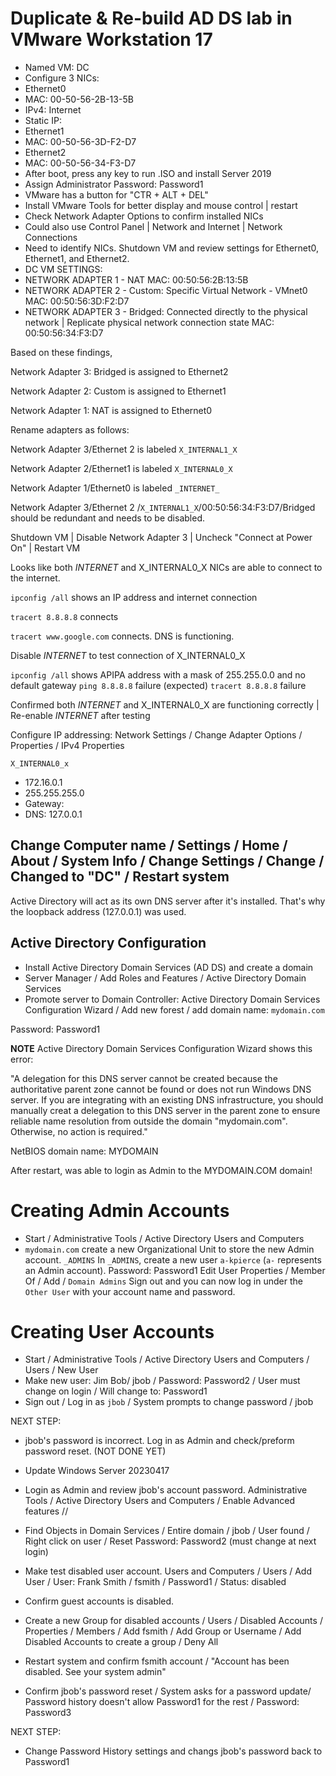 # Duplicate & Re-build AD DS lab in VMware Workstation 17 <br/>

 - Named VM: DC 
 - Configure 3 NICs: 
  - Ethernet0
   - MAC: 00-50-56-2B-13-5B
   - IPv4: Internet
   - Static IP: 
  - Ethernet1
   - MAC: 00-50-56-3D-F2-D7
  - Ethernet2
   - MAC: 00-50-56-34-F3-D7
 - After boot, press any key to run .ISO and install Server  2019
 - Assign Administrator Password: Password1
 - VMware has a button for "CTR + ALT + DEL"
 - Install VMware Tools for better display and mouse control | restart
 - Check Network Adapter Options to confirm installed NICs 
 - Could also use Control Panel | Network and Internet | Network Connections 
 - Need to identify NICs. Shutdown VM and review settings for Ethernet0, Ethernet1, and Ethernet2.
 - DC VM SETTINGS: 
  - NETWORK ADAPTER 1 - NAT
 MAC: 00:50:56:2B:13:5B
  - NETWORK ADAPTER 2 - Custom: Specific Virtual Network - VMnet0
 MAC: 00:50:56:3D:F2:D7
  - NETWORK ADAPTER 3 - Bridged: Connected directly to the physical network | Replicate physical network connection state
 MAC: 00:50:56:34:F3:D7
 
 Based on these findings, 
 
 Network Adapter 3: Bridged is assigned to Ethernet2
 
 Network Adapter 2: Custom is assigned to Ethernet1
 
 Network Adapter 1: NAT is assigned to Ethernet0 
 
 Rename adapters as follows:
 
 Network Adapter 3/Ethernet 2 is labeled  `X_INTERNAL1_X`
 
 Network Adapter 2/Ethernet1 is labeled `X_INTERNAL0_X`
 
 Network Adapter 1/Ethernet0 is labeled `_INTERNET_`
 
 
 Network Adapter 3/Ethernet 2 /`X_INTERNAL1_X`/00:50:56:34:F3:D7/Bridged should be redundant and needs to be disabled.
 
 Shutdown VM | Disable Network Adapter 3 | Uncheck "Connect at Power On" | Restart VM
 
 Looks like both _INTERNET_ and X_INTERNAL0_X NICs are able to connect to the internet. 
 
 `ipconfig /all` shows an IP address and internet connection
 
 `tracert 8.8.8.8` connects
 
 `tracert www.google.com` connects. DNS is functioning.
 
 Disable _INTERNET_ to test connection of X_INTERNAL0_X
 
 `ipconfig /all` shows APIPA address with a mask of 255.255.0.0 and no default gateway
 `ping 8.8.8.8` failure (expected)
 `tracert 8.8.8.8` failure
 
 Confirmed both _INTERNET_ and X_INTERNAL0_X are functioning correctly | Re-enable _INTERNET_ after testing
 
 Configure IP addressing: Network Settings / Change Adapter Options  / Properties / IPv4 Properties
 
 `X_INTERNAL0_x` 
 - 172.16.0.1
 - 255.255.255.0
 - Gateway: <empty>
 - DNS: 127.0.0.1
 
## Change Computer name / Settings / Home / About / System Info / Change Settings / Change / Changed to "DC" / Restart system
 
 Active Directory will act as its own DNS server after it's installed. That's why the loopback address (127.0.0.1) was used. 
 
 ## Active Directory Configuration
 - Install Active Directory Domain Services (AD DS) and create a domain 
  - Server Manager / Add Roles and Features / Active Directory Domain Services 
  - Promote server to Domain Controller: Active Directory Domain Services Configuration Wizard / Add new forest / add domain name: `mydomain.com`
 
 Password: Password1
 
 **NOTE** Active Directory Domain Services Configuration Wizard shows this error:
 
 "A delegation for this DNS server cannot be created because the authoritative parent zone cannot be found or does not run Windows DNS server. If you are integrating with an existing DNS infrastructure, you should manually creat a delegation to this DNS server in the parent zone to ensure reliable name resolution from outside the domain "mydomain.com". Otherwise, no action is required."
 
 NetBIOS domain name: MYDOMAIN
 
 After restart, was able to login as Admin to the MYDOMAIN.COM domain!
 
 ## 
 
 # Creating Admin Accounts
 
 - Start / Administrative Tools / Active Directory Users and Computers
 - `mydomain.com` create a new Organizational Unit to store the new Admin account. `_ADMINS`
 In `_ADMINS`, create a new user `a-kpierce` (`a-` represents an Admin account). Password: Password1
 Edit User Properties / Member Of / Add / `Domain Admins` 
 Sign out and you can now log in under the `Other User` with your account name and password.
 
 # Creating User Accounts
 - Start / Administrative Tools / Active Directory Users and Computers / Users / New User
 - Make new user: Jim Bob/ jbob / Password: Password2 / User must change on login / Will change to: Password1
 - Sign out / Log in as `jbob` / System prompts to change password / jbob
 
 
 NEXT STEP:
 - jbob's password is incorrect. Log in as Admin and check/preform password reset. (NOT DONE YET)
 
 - Update Windows Server 20230417
 
 - Login as Admin and review jbob's account password. Administrative Tools / Active Directory Users and Computers / Enable Advanced features //
- Find Objects in Domain Services /  Entire domain / jbob / User found / Right click on user / Reset Password: Password2 (must change at next login) 
 
 - Make test disabled user account. Users and Computers / Users / Add User / User: Frank Smith / fsmith / Password1 / Status: disabled
 
 - Confirm guest accounts is disabled. 
 
 - Create a new Group for disabled accounts / Users / Disabled Accounts / Properties / Members / Add fsmith / Add Group or Username / Add Disabled Accounts to create a group / Deny All
- Restart system and confirm fsmith account / "Account has been disabled. See your system admin"
- Confirm jbob's password reset / System asks for a password update/ Password history doesn't allow Password1 for the rest / Password: Password3

 NEXT STEP: 
 - Change Password History settings and changs jbob's password back to Password1
 
 

 
 
 
 
 
